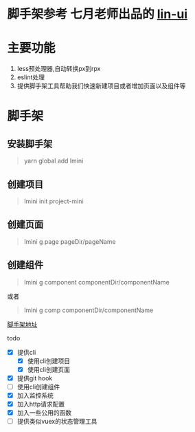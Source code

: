 # 脚手架参考 七月老师出品的 [lin-ui](https://github.com/TaleLin/lin-ui)

# 主要功能

1. less预处理器,自动转换px到rpx
2. eslint处理
3. 提供脚手架工具帮助我们快速新建项目或者增加页面以及组件等

# 脚手架

## 安装脚手架

> yarn global add lmini

## 创建项目

> lmini init project-mini

## 创建页面
> lmini g page pageDir/pageName

## 创建组件
> lmini g component componentDir/componentName

或者

> lmini g comp componentDir/componentName

[脚手架地址](https://github.com/AboyL/l-mini-cli)

todo
- [x] 提供cli
  - [x] 使用cli创建项目
  - [x] 使用cli创建页面
- [x] 提供git hook
- [ ] 使用cli创建组件
- [x] 加入监控系统
- [x] 加入http请求配置
- [x] 加入一些公用的函数
- [ ] 提供类似vuex的状态管理工具